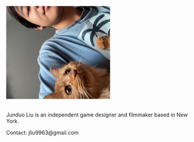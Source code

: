 <!-- about.html -->


<!-- Content -->
<img src="me2.jpg" alt="Junduo Liu's Profile Image" width="280" height="250">
<br>
<br>
<p>Junduo Liu is an independent game designer and filmmaker based in New York. </p>
<p>Contact: jliu9963@gmail.com </p>

